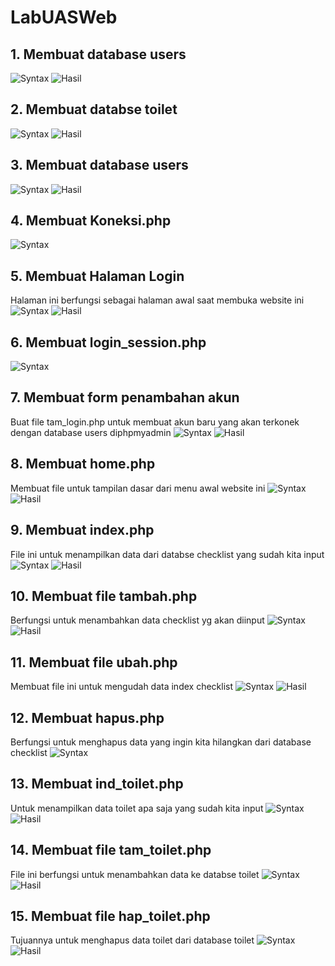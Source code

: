 # LabUASWeb

## 1.	Membuat database users
![Syntax](ssdb/1.png)
![Hasil](ssdb/4.png)
## 2.	Membuat databse toilet
![Syntax](ssdb/2.png)
![Hasil](ssdb/5.png)
## 3.	Membuat database users
![Syntax](ssdb/3.png)
![Hasil](ssdb/6.png)
## 4.	Membuat Koneksi.php
![Syntax](sscod/1.png)
## 5.	Membuat Halaman Login
Halaman ini berfungsi sebagai halaman awal saat membuka website ini
![Syntax](sscod/2.png)
![Hasil](sscth/1.png)
## 6.	Membuat login_session.php
![Syntax](sscod/3.png)
## 7.	Membuat form penambahan akun
Buat file tam_login.php untuk membuat akun baru yang akan terkonek dengan database users diphpmyadmin
![Syntax](sscod/4.png)
![Hasil](sscth/2.png)
## 8.	Membuat home.php
Membuat file untuk tampilan dasar dari menu awal website ini
![Syntax](sscod/5.png)
![Hasil](sscth/3.png)
## 9.	Membuat index.php
File ini untuk menampilkan data dari databse checklist yang sudah kita input
![Syntax](sscod/6.png)
![Hasil](sscth/4.png)
## 10.	Membuat file tambah.php
Berfungsi untuk menambahkan data checklist yg akan diinput
![Syntax](sscod/7.png)
![Hasil](sscth/5.png)
## 11.	Membuat file ubah.php
Membuat file ini untuk mengudah data index checklist
![Syntax](sscod/8.png)
![Hasil](sscth/6.png)
## 12.	Membuat hapus.php
Berfungsi untuk menghapus data yang ingin kita hilangkan dari database checklist
![Syntax](sscod/9.png)
## 13.	Membuat ind_toilet.php
Untuk menampilkan data toilet apa saja yang sudah kita input
![Syntax](sscod/10.png)
![Hasil](sscth/7.png)
## 14.	Membuat file tam_toilet.php
File ini berfungsi untuk menambahkan data ke databse toilet
![Syntax](sscod/11.png)
![Hasil](sscth/8.png)
## 15.	Membuat file hap_toilet.php
Tujuannya untuk menghapus data toilet dari database toilet
![Syntax](sscod/12.png)
![Hasil](ssdb/6.png)
